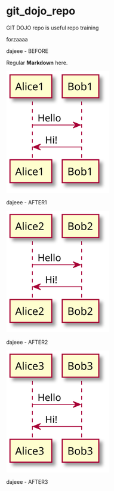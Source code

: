# git_dojo_repo
GIT DOJO repo is useful repo training

forzaaaa

dajeee - BEFORE

Regular **Markdown** here.

<!-- 
@startuml firstDiagram

Alice1 -> Bob1: Hello
Bob1 -> Alice1: Hi!
		
@enduml 
-->

![](firstDiagram.svg)

dajeee - AFTER1
</div>

<div hidden>
@startuml secondDiagram

Alice2 -> Bob2: Hello
Bob2 -> Alice2: Hi!
		
@enduml
</div>

![](secondDiagram.svg)

dajeee - AFTER2
<div hidden>
@startuml thirdDiagram

Alice3 -> Bob3: Hello
Bob3 -> Alice3: Hi!
		
@enduml
</div>

![](thirdDiagram.svg)

dajeee - AFTER3
